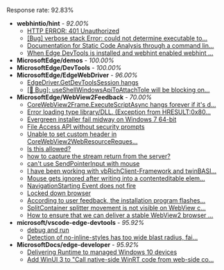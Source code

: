 Response rate: 92.83%

* **webhintio/hint** - _92.00%_
  * [HTTP ERROR: 401 Unauthorized](https://github.com/webhintio/hint/issues/5362)
  * [[Bug] verbose stack Error: could not determine executable to...](https://github.com/webhintio/hint/issues/5349)
  * [Documentation for Static Code Analysis through a command lin...](https://github.com/webhintio/hint/issues/5383)
  * [When Edge DevTools is installed and webhint enabled webhint ...](https://github.com/webhintio/hint/issues/5364)
* **MicrosoftEdge/demos** - _100.00%_
* **MicrosoftEdge/DevTools** - _100.00%_
* **MicrosoftEdge/EdgeWebDriver** - _96.00%_
  * [EdgeDriver.GetDevToolsSession hangs ](https://github.com/MicrosoftEdge/EdgeWebDriver/issues/65)
  * [[🐛 Bug]: useShellWindowsApiToAttachToIe will be blocking on...](https://github.com/MicrosoftEdge/EdgeWebDriver/issues/34)
* **MicrosoftEdge/WebView2Feedback** - _70.00%_
  * [CoreWebView2Frame.ExecuteScriptAsync hangs forever if it's d...](https://github.com/MicrosoftEdge/WebView2Feedback/issues/3124)
  * [Error loading type library/DLL. (Exception from HRESULT:0x80...](https://github.com/MicrosoftEdge/WebView2Feedback/issues/3123)
  * [Evergreen installer fail midway on Windows 7 64-bit](https://github.com/MicrosoftEdge/WebView2Feedback/issues/3122)
  * [File Access API without security prompts](https://github.com/MicrosoftEdge/WebView2Feedback/issues/3121)
  * [Unable to set custom header in CoreWebView2WebResourceReques...](https://github.com/MicrosoftEdge/WebView2Feedback/issues/3120)
  * [Is this allowed?](https://github.com/MicrosoftEdge/WebView2Feedback/issues/3119)
  * [how to capture the stream return from the server?](https://github.com/MicrosoftEdge/WebView2Feedback/issues/3117)
  * [can't use SendPointerInput with mouse](https://github.com/MicrosoftEdge/WebView2Feedback/issues/3072)
  * [I have been working with vbRichClient-Framework and twinBASI...](https://github.com/MicrosoftEdge/WebView2Feedback/issues/3125)
  * [Mouse gets ignored after writing into a contenteditable elem...](https://github.com/MicrosoftEdge/WebView2Feedback/issues/3118)
  * [NavigationStarting Event does not fire](https://github.com/MicrosoftEdge/WebView2Feedback/issues/3109)
  * [Locked down browser](https://github.com/MicrosoftEdge/WebView2Feedback/issues/3103)
  * [According to user feedback, the installation program flashes...](https://github.com/MicrosoftEdge/WebView2Feedback/issues/3093)
  * [SplitContainer splitter movement is not visible on WebView c...](https://github.com/MicrosoftEdge/WebView2Feedback/issues/3086)
  * [How to ensure that we can deliver a stable WebView2 browser ...](https://github.com/MicrosoftEdge/WebView2Feedback/issues/3066)
* **microsoft/vscode-edge-devtools** - _95.92%_
  * [debug and run](https://github.com/microsoft/vscode-edge-devtools/issues/1332)
  * [Detection of no-inline-styles has too wide blast radius, fai...](https://github.com/microsoft/vscode-edge-devtools/issues/1325)
* **MicrosoftDocs/edge-developer** - _95.92%_
  * [Delivering Runtime to managed Windows 10 devices](https://github.com/MicrosoftDocs/edge-developer/pull/2385)
  * [Add WinUI 3 to "Call native-side WinRT code from web-side co...](https://github.com/MicrosoftDocs/edge-developer/pull/2358)